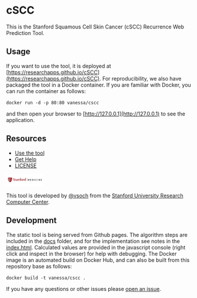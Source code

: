 # cSCC

This is the Stanford Squamous Cell Skin Cancer (cSCC) Recurrence Web Prediction Tool.

## Usage

If you want to use the tool, it is deployed at [https://researchapps.github.io/cSCC](https://researchapps.github.io/cSCC). For reproducibility, we also have packaged the tool in a Docker container. If you are familiar with Docker, you can run the container as follows:

```
docker run -d -p 80:80 vanessa/cscc
```

and then open your browser to [http://127.0.0.1](http://127.0.0.1) to see the application.

## Resources

 - [Use the tool](https://researchapps.github.io/cSCC)
 - [Get Help](https://researchapps.github.io/cSCC/issues)
 - [LICENSE](LICENSE)


<img src="docs/img/stanford_medicine.png" style="max-width:100px">

This tool is developed by [@vsoch](https://www.github.com/vsoch) from the [Stanford University Research Computer Center](https://srcc.stanford.edu).


## Development
The static tool is being served from Github pages. The algorithm steps are included in the [docs](docs) folder, and for the implementation see notes in the [index.html](index.html). Calculated values are provided in the javascript console (right click and inspect in the browser) for help with debugging. The Docker image is an automated build on Docker Hub, and can also be built from this repository base as follows:

```
docker build -t vanessa/cscc .
```

If you have any questions or other issues please [open an issue](https://researchapps.github.io/cSCC/issues).
